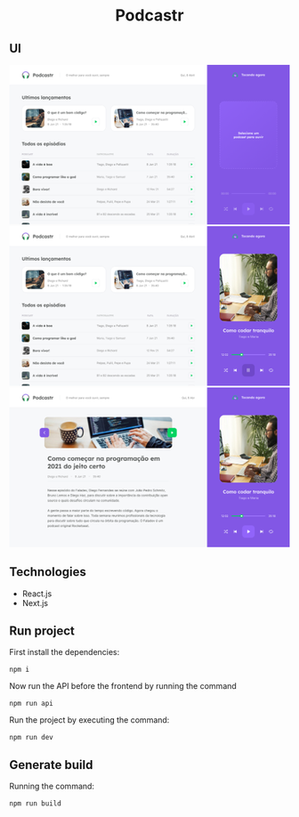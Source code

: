 <div align="center">
  <h1>Podcastr</h1>
</div>

## UI

<div align="center">
<img src="./screenshot-01.png" alt="Home (Nada tocando)" />
<img src="./screenshot-02.png" alt="Home" />
<img src="./screenshot-03.png" alt="Home interna" />
</div>

## Technologies

- React.js
- Next.js

## Run project

First install the dependencies:

```
npm i
```

Now run the API before the frontend by running the command

```
npm run api
```

Run the project by executing the command:

```
npm run dev
```

## Generate build

Running the command:

```
npm run build
```
